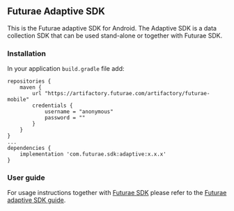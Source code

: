 ## Futurae Adaptive SDK

This is the Futurae adaptive SDK for Android. The Adaptive SDK is a data collection SDK that can be used stand-alone or together with Futurae SDK.

### Installation

In your application `build.gradle` file add:
```
repositories {
    maven {
        url "https://artifactory.futurae.com/artifactory/futurae-mobile"
        credentials {
            username = "anonymous"
            password = ""
        }
    }
}
...
dependencies {
    implementation 'com.futurae.sdk:adaptive:x.x.x'
}
```

### User guide

For usage instructions together with [Futurae SDK](https://github.com/Futurae-Technologies/android-sdk) please refer to the [Futurae adaptive SDK guide](https://www.futurae.com/docs/guide/futurae-sdks/mobile-sdk/).